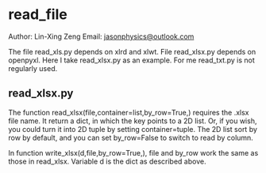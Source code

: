 # read_file
Author: Lin-Xing Zeng
Email:  jasonphysics@outlook.com

The file read_xls.py depends on xlrd and xlwt. File read_xlsx.py depends on openpyxl. Here I take read_xlsx.py as an example. For me read_txt.py is not regularly used.

## read_xlsx.py

The function read_xlsx(file,container=list,by_row=True,) requires the .xlsx file name. It return a dict, in which the key points to a 2D list. Or, if you wish, you could turn it into 2D tuple by setting container=tuple. The 2D list sort by row by default, and you can set by_row=False to switch to read by column.

In function write_xlsx(d,file,by_row=True,), file and by_row work the same as those in read_xlsx. Variable d is the dict as described above.
